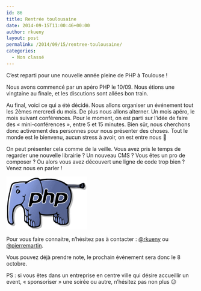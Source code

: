 ```yaml
---
id: 86
title: Rentrée toulousaine
date: 2014-09-15T11:00:46+00:00
author: rkueny
layout: post
permalink: /2014/09/15/rentree-toulousaine/
categories:
  - Non classé
---
```

C&rsquo;est reparti pour une nouvelle année pleine de PHP à Toulouse !

Nous avons commencé par un apéro PHP le 10/09. Nous étions une vingtaine au finale, et les discutions sont allées bon train.

Au final, voici ce qui a été décidé. Nous allons organiser un événement tout les 2èmes mercredi du mois. De plus nous allons alterner. Un mois apéro, le mois suivant conférences. Pour le moment, on est parti sur l&rsquo;idée de faire des &laquo;&nbsp;mini-conférences&nbsp;&raquo;, entre 5 et 15 minutes. Bien sûr, nous cherchons donc activement des personnes pour nous présenter des choses. Tout le monde est le bienvenu, aucun stress à avoir, on est entre nous 🙂

On peut présenter cela comme de la veille. Vous avez pris le temps de regarder une nouvelle librairie ? Un nouveau CMS ? Vous êtes un pro de composer ? Ou alors vous avez découvert une ligne de code trop bien ? Venez nous en parler !

<img class="aligncenter wp-image-87" src="/files/2014/09/elephpant-300x192.png" alt="elephpant" width="214" height="140" /> 

Pour vous faire connaitre, n&rsquo;hésitez pas à contacter : [@rkueny](http://twitter.com/rkueny) ou [@pierremartin](http://twitter.com/pierremartin).

Vous pouvez déjà prendre note, le prochain événement sera donc le 8 octobre.

PS : si vous êtes dans un entreprise en centre ville qui désire accueillir un event, &laquo;&nbsp;sponsoriser&nbsp;&raquo; une soirée ou autre, n&rsquo;hésitez pas non plus 😉
